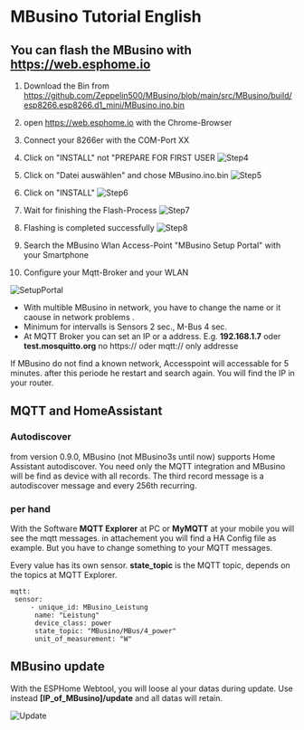 # MBusino Tutorial English



## You can flash the MBusino with https://web.esphome.io

1. Download the Bin from https://github.com/Zeppelin500/MBusino/blob/main/src/MBusino/build/esp8266.esp8266.d1_mini/MBusino.ino.bin

2. open https://web.esphome.io with the Chrome-Browser

3. Connect your 8266er with the COM-Port XX

4. Click on "INSTALL" not "PREPARE FOR FIRST USER
![Step4](https://github.com/Zeppelin500/MBusino/assets/32666091/7ff901e5-4994-49f9-a2c1-f914df4c7fb3)

5. Click on "Datei auswählen" and chose MBusino.ino.bin
![Step5](https://github.com/Zeppelin500/MBusino/assets/32666091/221017c4-1a4b-4e81-8c4e-e0d9ce51a9d1)

6. Click on "INSTALL"
![Step6](https://github.com/Zeppelin500/MBusino/assets/32666091/b70db0ed-884b-4ca2-9f67-002f8dbabd9b)

7. Wait for finishing the Flash-Process
![Step7](https://github.com/Zeppelin500/MBusino/assets/32666091/5b327ce6-a832-4b6d-8381-7ecec4572459)

8. Flashing is completed successfully 
![Step8](https://github.com/Zeppelin500/MBusino/assets/32666091/782f9d0a-45da-4c94-b262-aa562115c390)

9. Search the MBusino Wlan Access-Point "MBusino Setup Portal" with your Smartphone

10. Configure your Mqtt-Broker and your WLAN

![SetupPortal](https://github.com/Zeppelin500/MBusino/blob/main/pictures/MBusino_Setup_Portal.jpg)

* With multible MBusino in network, you have to change the name or it caouse in network problems .
* Minimum for intervalls is Sensors 2 sec., M-Bus 4 sec. 
* At MQTT Broker you can set an IP or a address. E.g. **192.168.1.7** oder **test.mosquitto.org** no https:// oder mqtt:// only addresse


If MBusino do not find a known network, Accesspoint will accessable for 5 minutes. after this periode he restart and search again.
You will find the IP in your router.


## MQTT and HomeAssistant

### Autodiscover

from version 0.9.0, MBusino (not MBusino3s until now) supports Home Assistant autodiscover. You need only the MQTT integration and MBusino will be find as device with all records.
The third record message is a autodiscover message and every 256th recurring.

### per hand

With the Software **MQTT Explorer** at PC or **MyMQTT** at your mobile you will see the mqtt messages.
in attachement you will find a HA Config file as example. But you have to change something to your MQTT messages.

Every value has its own sensor. **state_topic** is the MQTT topic, depends on the topics at MQTT Explorer.
```
mqtt:
 sensor:
     - unique_id: MBusino_Leistung
      name: "Leistung"
      device_class: power
      state_topic: "MBusino/MBus/4_power"     
      unit_of_measurement: "W"
```

## MBusino update

With the ESPHome Webtool, you will loose al your datas during update. Use instead  **[IP_of_MBusino]/update** and all datas will retain.

![Update](https://github.com/Zeppelin500/MBusino/blob/main/pictures/update.png)


